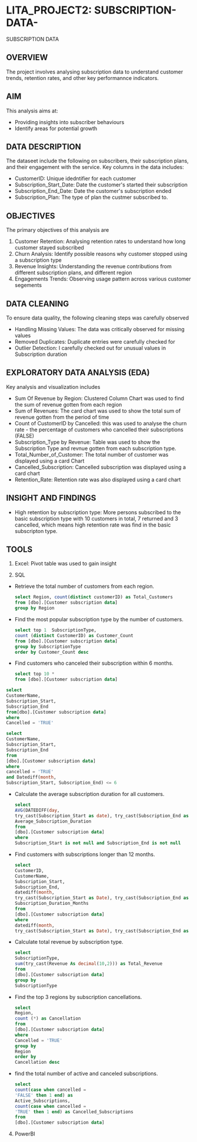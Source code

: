 # LITA_PROJECT2: SUBSCRIPTION-DATA-
SUBSCRIPTION DATA

## OVERVIEW
The project involves analysing subscription data to understand customer trends, retention rates, and other key performannce indicators. 

## AIM
This analysis aims at:
- Providing insights into subscriber behaviours
- Identify areas for potential growth

## DATA DESCRIPTION
The dataseet include the following on subscribers, their subscription plans, and their engagement with the service. Key columns in the data includes:
- CustomerID: Unique idedntifier for each customer
- Subscription_Start_Date: Date the customer's started their subscription
- Subscription_End_Date: Date the customer's subscription ended
- Subscription_Plan: The type of plan the custmer subscribed to.

## OBJECTIVES 
The primary objectives of this analysis are 
1. Customer Retention: Analysing retention rates to understand how long customer stayed subscribed
2. Churn Analysis: Identify possible reasons why customer stopped using a subscription type
3. Revenue Insights: Understanding the revenue contributions from different subscription plans, and different region
4. Engagements Trends: Observing usage pattern across various customer segements

## DATA CLEANING 
To ensure data quality, the following cleaning steps was carefully observed 
- Handling Missing Values: The data was critically observed for missing values
- Removed Duplicates: Duplicate entries were carefully checked for
- Outlier Detection: I carefully checked out for unusual values in Subscription duration

## EXPLORATORY DATA ANALYSIS (EDA)
Key analysis and visualization includes 
- Sum Of Revenue by Region: Clustered Column Chart was used to find the sum of revenue gotten from each region
- Sum of Revenues: The card chart was used to show the total sum of revenue gotten from the period of time
- Count of CustomerID by Cancelled: this was used to analyse the churn rate - the percentage of customers who cancelled their subscriptions (FALSE) 
- Subscription_Type by Revenue: Table was used to show the Subscription Type and revnue gotten from each subscription type.
- Total_Number_of_Customer: The total number of customer was displayed using a card Chart
- Cancelled_Subscription: Cancelled subscription was displayed using a card chart
- Retention_Rate: Retention rate was also displayed using a card chart

## INSIGHT AND FINDINGS

- High retention by subscription type: More persons subscribed to the basic subscription type with 10 customers in total, 7 returned and 3 cancelled, which means high retention rate was find in the basic subscripton type.

## TOOLS 
1. Excel: Pivot table was used to gain insight
    
2. SQL
- Retrieve the total number of customers from each region. 
   ```SQL
   select Region, count(distinct customerID) as Total_Customers
   from [dbo].[Customer subscription data]
   group by Region
   ```
- Find the most popular subscription type by the number of customers.
  ```SQL
  select top 1  SubscriptionType,
  count (distinct CustomerID) as Customer_Count
  from [dbo].[Customer subscription data]
  group by SubscriptionType
  order by Customer_Count desc
  ```
 - Find customers who canceled their subscription within 6 months.
    ```SQL
    select top 10 *
    from [dbo].[Customer subscription data]
    ```
    
  ```SQL
  select
  CustomerName,
  Subscription_Start,
  Subscription_End
  from[dbo].[Customer subscription data]
  where
  Cancelled = 'TRUE'
  ```

  ```SQL
  select
  CustomerName,
  Subscription_Start,
  Subscription_End
  from
  [dbo].[Customer subscription data]
  where
  cancelled = 'TRUE'
  and Datediff(month,
  Subscription_Start, Subscription_End) <= 6
  ```
- Calculate the average subscription duration for all customers.
  ```SQL
  select
  AVG(DATEDIFF(day,
  try_cast(Subscription_Start as date), try_cast(Subscription_End as date))) as 
  Average_Subscription_Duration
  from
  [dbo].[Customer subscription data]
  where
  Subscription_Start is not null and Subscription_End is not null
  ```
- Find customers with subscriptions longer than 12 months.
  ```SQL
  select
  CustomerID,
  CustomerName,
  Subscription_Start,
  Subscription_End,
  datediff(month,
  try_cast(Subscription_Start as Date), try_cast(Subscription_End as Date)) as 
  Subscription_Duration_Months
  from
  [dbo].[Customer subscription data]
  where
  datediff(month,
  try_cast(Subscription_Start as Date), try_cast(Subscription_End as Date)) > 12;
  ```

- Calculate total revenue by subscription type.
  ```SQL
  select
  SubscriptionType,
  sum(try_cast(Revenue As decimal(10,2))) as Total_Revenue
  from
  [dbo].[Customer subscription data]
  group by 
  SubscriptionType
  ```
- Find the top 3 regions by subscription cancellations.
  ```SQL
  select
  Region,
  count (*) as Cancellation
  from
  [dbo].[Customer subscription data]
  where
  Cancelled = 'TRUE'
  group by 
  Region
  order by 
  Cancellation desc
  ```

- find the total number of active and canceled subscriptions.
  ```SQL
  select
  count(case when cancelled = 
  'FALSE' then 1 end) as
  Active_Subscriptions,
  count(case when cancelled =
  'TRUE' then 1 end) as Cancelled_Subscriptions
  from
  [dbo].[Customer subscription data]
  ```

4. PowerBI

  
